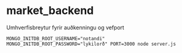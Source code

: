 # market_backend

Umhverfisbreytur fyrir auðkenningu og vefport 

```shell
MONGO_INITDB_ROOT_USERNAME="notandi" MONGO_INITDB_ROOT_PASSWORD="lykilorð" PORT=3000 node server.js
```
